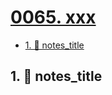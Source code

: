# [0065. xxx](https://github.com/Tdahuyou/TNotes.nodejs/tree/main/notes/0065.%20xxx)

<!-- region:toc -->

- [1. 📒 notes_title](#1--notes_title)

<!-- endregion:toc -->

## 1. 📒 notes_title
